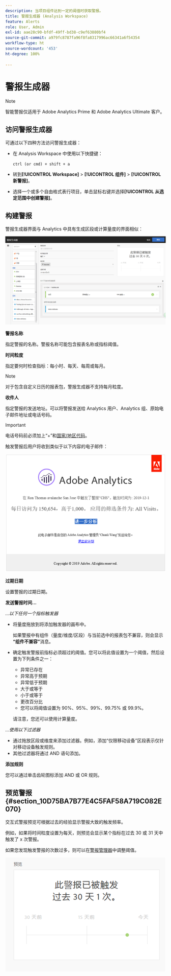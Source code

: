 ```yaml
---
description: 当项目组件达到一定的阈值时获取警报。
title: 警报生成器 (Analysis Workspace)
feature: Alerts
role: User, Admin
exl-id: aae28c90-bfdf-49ff-bd38-c9ef63880bf4
source-git-commit: a979fc8787fa96f8fa8317996ac66341a6f54354
workflow-type: ht
source-wordcount: '453'
ht-degree: 100%

---
```


# 警报生成器

>[!NOTE]
>
>智能警报仅适用于 Adobe Analytics Prime 和 Adobe Analytics Ultimate 客户。

## 访问警报生成器

可通过以下四种方法访问警报生成器：

* 在 Analysis Workspace 中使用以下快捷键：

  `ctrl (or cmd) + shift + a`
* 转到&#x200B;**[!UICONTROL Workspace]** > **[!UICONTROL 组件]** > **[!UICONTROL 新警报]**。
* 选择一个或多个自由格式表行项目，单击鼠标右键并选择&#x200B;**[!UICONTROL 从选定范围中创建警报]**。

## 构建警报

警报生成器界面与 Analytics 中具有生成区段或计算量度的界面相似：

![](assets/alert_builder.png)

<!--Meike, I edited this table for validation -->

**警报名称**

指定警报的名称。警报名称可能包含报表名称或指标阈值。

**时间粒度**

指定要何时检查指标：每小时、每天、每周或每月。

>[!NOTE]
>
>对于包含自定义日历的报表包，警报生成器不支持每月粒度。

**收件人**

指定警报的发送地址。可以将警报发送给 Analytics 用户、Analytics 组、原始电子邮件地址或电话号码。

>[!IMPORTANT]
>
>电话号码前必须加上“+”和[国家/地区代码](https://countrycode.org/)。

触发警报后用户将收到类似于以下内容的电子邮件：

![](assets/alerts-email.PNG)

**过期日期**

设置警报的过期日期。

**发送警报时间...**

*...以下任何一个指标触发器*

* 将量度拖放到将添加触发器的画布中。

  如果警报中有组件（量度/维度/区段）与当前选中的报表包不兼容，则会显示&#x200B;**“组件不兼容”**&#x200B;消息。
* 确定触发警报前指标必须超过的阈值。您可以将此值设置为一个阈值，然后设置为下列条件之一：

   * 异常已存在
   * 异常高于预期
   * 异常低于预期
   * 大于或等于
   * 小于或等于
   * 更改百分比
   * 您可以将阈值设置为 90%、95%、99%、99.75% 或 99.9%。

  请注意，您还可以使用计算量度。

*...使用以下过滤器*

* 通过拖放区段或维度来添加过滤器。例如，添加“仅限移动设备”区段表示仅针对移动设备触发规则。
* 其他过滤器将通过 AND 语句添加。

**添加规则**

您可以通过单击齿轮图标添加 AND 或 OR 规则。

## 预览警报 {#section_10D75BA7B77E4C5FAF58A719C082E070}

交互式警报预览可根据过去的经验显示警报大致的触发频率。

例如，如果将时间粒度设置为每天，则预览会显示某个指标在过去 30 或 31 天中触发了 x 次警报。

如果您发现触发警报的次数过多，则可以在[警报管理器](/help/components/c-alerts/alert-manager.md)中调整阈值。

![](assets/alert_preview.png)
